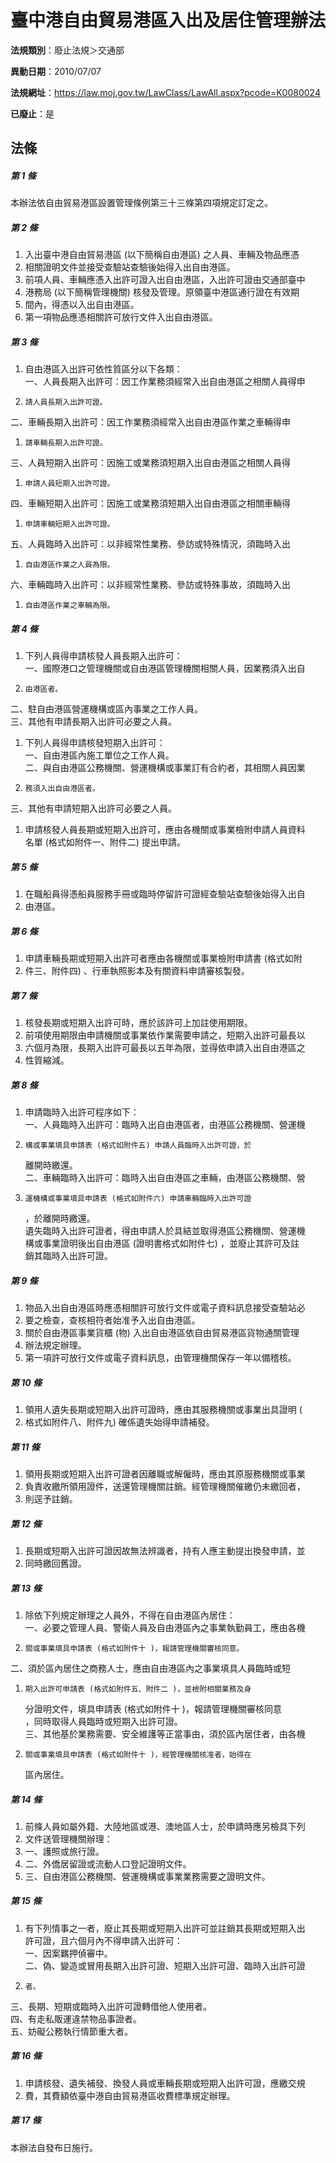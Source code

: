 # 臺中港自由貿易港區入出及居住管理辦法

**法規類別**：廢止法規＞交通部

**異動日期**：2010/07/07  

**法規網址**：https://law.moj.gov.tw/LawClass/LawAll.aspx?pcode=K0080024

**已廢止**：是



## 法條
##### 第 1 條
本辦法依自由貿易港區設置管理條例第三十三條第四項規定訂定之。

##### 第 2 條
1. 入出臺中港自由貿易港區 (以下簡稱自由港區) 之人員、車輛及物品應憑
1. 相關證明文件並接受查驗站查驗後始得入出自由港區。
1. 前項人員、車輛應憑入出許可證入出自由港區，入出許可證由交通部臺中
1. 港務局 (以下簡稱管理機關) 核發及管理。原領臺中港區通行證在有效期
1. 間內，得憑以入出自由港區。
1. 第一項物品應憑相關許可放行文件入出自由港區。

##### 第 3 條
1. 自由港區入出許可依性質區分以下各類：  
一、人員長期入出許可：因工作業務須經常入出自由港區之相關人員得申
1.     請人員長期入出許可證。  
二、車輛長期入出許可：因工作業務須經常入出自由港區作業之車輛得申
1.     請車輛長期入出許可證。  
三、人員短期入出許可：因施工或業務須短期入出自由港區之相關人員得
1.     申請人員短期入出許可證。  
四、車輛短期入出許可：因施工或業務須短期入出自由港區之相關車輛得
1.     申請車輛短期入出許可證。  
五、人員臨時入出許可：以非經常性業務、參訪或特殊情況，須臨時入出
1.     自由港區作業之人員為限。  
六、車輛臨時入出許可：以非經常性業務、參訪或特殊事故，須臨時入出
1.     自由港區作業之車輛為限。

##### 第 4 條
1. 下列人員得申請核發人員長期入出許可：  
一、國際港口之管理機關或自由港區管理機關相關人員，因業務須入出自
1.     由港區者。  
二、駐自由港區營運機構或區內事業之工作人員。  
三、其他有申請長期入出許可必要之人員。
1. 下列人員得申請核發短期入出許可：  
一、自由港區內施工單位之工作人員。  
二、與自由港區公務機關、營運機構或事業訂有合約者，其相關人員因業
1.     務須入出自由港區者。  
三、其他有申請短期入出許可必要之人員。
1. 申請核發人員長期或短期入出許可，應由各機關或事業檢附申請人員資料  
名單 (格式如附件一、附件二) 提出申請。

##### 第 5 條
1. 在職船員得憑船員服務手冊或臨時停留許可證經查驗站查驗後始得入出自
1. 由港區。

##### 第 6 條
1. 申請車輛長期或短期入出許可者應由各機關或事業檢附申請書 (格式如附
1. 件三、附件四) 、行車執照影本及有關資料申請審核製發。

##### 第 7 條
1. 核發長期或短期入出許可時，應於該許可上加註使用期限。
1. 前項使用期限由申請機關或事業依作業需要申請之，短期入出許可最長以
1. 六個月為限，長期入出許可最長以五年為限，並得依申請入出自由港區之
1. 性質縮減。

##### 第 8 條
1. 申請臨時入出許可程序如下：  
一、人員臨時入出許可：臨時入出自由港區者，由港區公務機關、營運機
1.     構或事業填具申請表 (格式如附件五) 申請人員臨時入出許可證，於  
    離開時繳還。  
二、車輛臨時入出許可：臨時入出自由港區之車輛，由港區公務機關、營
1.     運機構或事業填具申請表 (格式如附件六) 申請車輛臨時入出許可證  
    ，於離開時繳還。  
遺失臨時入出許可證者，得由申請人於具結並取得港區公務機關、營運機  
構或事業證明後出自由港區 (證明書格式如附件七) ，並廢止其許可及註  
銷其臨時入出許可證。

##### 第 9 條
1. 物品入出自由港區時應憑相關許可放行文件或電子資料訊息接受查驗站必
1. 要之檢查，查核相符者始准予入出自由港區。
1. 關於自由港區事業貨櫃 (物) 入出自由港區依自由貿易港區貨物通關管理
1. 辦法規定辦理。
1. 第一項許可放行文件或電子資料訊息，由管理機關保存一年以備稽核。

##### 第 10 條
1. 領用人遺失長期或短期入出許可證時，應由其服務機關或事業出具證明 (
1. 格式如附件八、附件九) 確係遺失始得申請補發。

##### 第 11 條
1. 領用長期或短期入出許可證者因離職或解僱時，應由其原服務機關或事業
1. 負責收繳所領用證件，送還管理機關註銷。經管理機關催繳仍未繳回者，
1. 則逕予註銷。

##### 第 12 條
1. 長期或短期入出許可證因故無法辨識者，持有人應主動提出換發申請，並
1. 同時繳回舊證。

##### 第 13 條
1. 除依下列規定辦理之人員外，不得在自由港區內居住：  
一、必要之管理人員、警衛人員及自由港區內之事業執勤員工，應由各機
1.     關或事業填具申請表 (格式如附件十 )，報請管理機關審核同意。  
二、須於區內居住之商務人士，應由自由港區內之事業填具人員臨時或短
1.     期入出許可申請表 (格式如附件五、附件二 )，並檢附相關業務及身  
    分證明文件，填具申請表 (格式如附件十 )，報請管理機關審核同意  
    ，同時取得人員臨時或短期入出許可證。  
三、其他基於業務需要、安全維護等正當事由，須於區內居住者，由各機
1.     關或事業填具申請表 (格式如附件十 )，經管理機關核准者，始得在  
    區內居住。

##### 第 14 條
1. 前條人員如屬外籍、大陸地區或港、澳地區人士，於申請時應另檢具下列
1. 文件送管理機關辦理：
1. 一、護照或旅行證。
1. 二、外僑居留證或流動人口登記證明文件。
1. 三、自由港區公務機關、營運機構或事業業務需要之證明文件。

##### 第 15 條
1. 有下列情事之一者，廢止其長期或短期入出許可並註銷其長期或短期入出  
許可證，且六個月內不得申請入出許可：  
一、因案羈押偵審中。  
二、偽、變造或冒用長期入出許可證、短期入出許可證、臨時入出許可證
1.     者。  
三、長期、短期或臨時入出許可證轉借他人使用者。  
四、有走私販運違禁物品事證者。  
五、妨礙公務執行情節重大者。

##### 第 16 條
1. 申請核發、遺失補發、換發人員或車輛長期或短期入出許可證，應繳交規
1. 費，其費額依臺中港自由貿易港區收費標準規定辦理。

##### 第 17 條
本辦法自發布日施行。


